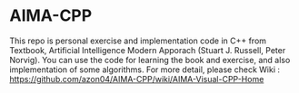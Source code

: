 # AIMA-CPP
This repo is personal exercise and implementation code in C++ from Textbook, Artificial Intelligence Modern Apporach (Stuart J. Russell, Peter Norvig). You can use the code for learning the book and exercise, and also implementation of some algorithms.
For more detail, please check Wiki : https://github.com/azon04/AIMA-CPP/wiki/AIMA-Visual-CPP-Home 
